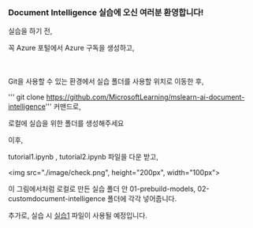 ### Document Intelligence 실습에 오신 여러분 환영합니다!

실습을 하기 전,

꼭 Azure 포털에서 Azure 구독을 생성하고, 

<br></br>
Git을 사용할 수 있는 환경에서 실습 폴더를 사용할 위치로 이동한 후,

''' git clone https://github.com/MicrosoftLearning/mslearn-ai-document-intelligence''' 커맨드로,

로컬에 실습을 위한 폴더를 생성해주세요


이후,

tutorial1.ipynb , tutorial2.ipynb 파일을 다운 받고,

<img src="./image/check.png", height="200px", width="100px">

이 그림에서처럼 로컬로 만든 실습 폴더 안 01-prebuild-models, 02-customdocument-intelligence 폴더에 각각 넣어줍니다.


추가로, 실습 시 [실습1](./image/tutorial1_image.png) 파일이 사용될 예정입니다.




